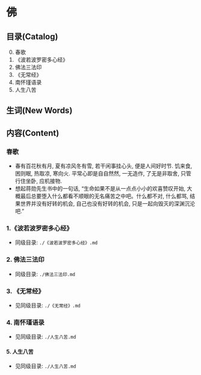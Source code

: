 # 佛

## 目录(Catalog)
0. 春歌
1. 《波若波罗密多心经》
2. 佛法三法印
3. 《无常经》
4. 南怀瑾语录
5. 人生八苦

## 生词(New Words)

## 内容(Content)

### 春歌
- 春有百花秋有月,
  夏有凉风冬有雪,
  若干闲事挂心头,
  便是人间好时节.
  饥来食,
  困则眠,
  热取凉,
  寒向火.
  平常心即是自自然然,
  一无造作,
  了无是非取舍,
  只管行住坐卧,
  应机接物.
- 想起蒋勋先生书中的一句话, “生命如果不是从一点点小小的欢喜赞叹开始,
  大概最后总要堕入什么都看不顺眼的无名痛苦之中吧。什么都不对, 什么都骂,
  结果世界并没有好转的机会, 自己也没有好转的机会, 只是一起向毁灭的深渊沉沦吧.”


### 1.《波若波罗密多心经》
- 同级目录: `./《波若波罗密多心经》.md`

### 2. 佛法三法印
- 同级目录: `./佛法三法印.md`

### 3. 《无常经》
- 见同级目录: `./《无常经》.md`

### 4. 南怀瑾语录
- 见同级目录: `./人生八苦.md`

#### 5. 人生八苦
- 见同级目录: `./人生八苦.md`



